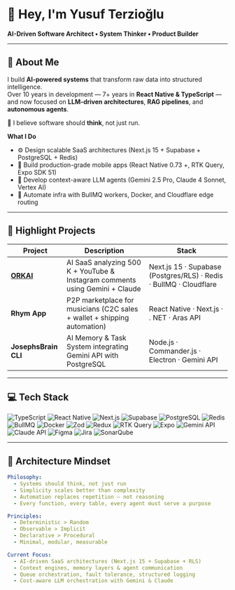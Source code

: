 # 👋 Hey, I'm Yusuf Terzioğlu  
**AI-Driven Software Architect • System Thinker • Product Builder**

---

## 🧭 About Me
I build **AI-powered systems** that transform raw data into structured intelligence.  
Over 10 years in development — 7+ years in **React Native & TypeScript** — and now focused on **LLM-driven architectures**, **RAG pipelines**, and **autonomous agents**.

🧠 I believe software should **think**, not just run.

**What I Do**
- ⚙️ Design scalable SaaS architectures (Next.js 15 + Supabase + PostgreSQL + Redis)  
- 📱 Build production-grade mobile apps (React Native 0.73 +, RTK Query, Expo SDK 51)  
- 🧩 Develop context-aware LLM agents (Gemini 2.5 Pro, Claude 4 Sonnet, Vertex AI)  
- 🧱 Automate infra with BullMQ workers, Docker, and Cloudflare edge routing  

---

## 🚀 Highlight Projects
| Project | Description | Stack |
|----------|--------------|-------|
| **[ORKAI](https://orkai.io)** | AI SaaS analyzing 500 K + YouTube & Instagram comments using Gemini + Claude | Next.js 15 · Supabase (Postgres/RLS) · Redis · BullMQ · Cloudflare |
| **Rhym App** | P2P marketplace for musicians (C2C sales + wallet + shipping automation) | React Native · Next.js · . NET · Aras API |
| **JosephsBrain CLI** | AI Memory & Task System integrating Gemini API with PostgreSQL | Node.js · Commander.js · Electron · Gemini API |

---

## 💻 Tech Stack
![TypeScript](https://img.shields.io/badge/typescript-%23007ACC.svg?style=for-the-badge&logo=typescript&logoColor=white)
![React Native](https://img.shields.io/badge/react_native-%2320232a.svg?style=for-the-badge&logo=react)
![Next.js](https://img.shields.io/badge/next.js-black?style=for-the-badge&logo=next.js)
![Supabase](https://img.shields.io/badge/supabase-3ECF8E?style=for-the-badge&logo=supabase)
![PostgreSQL](https://img.shields.io/badge/postgres-%23316192.svg?style=for-the-badge&logo=postgresql)
![Redis](https://img.shields.io/badge/redis-%23DD0031.svg?style=for-the-badge&logo=redis)
![BullMQ](https://img.shields.io/badge/BullMQ-E02F2F?style=for-the-badge)
![Docker](https://img.shields.io/badge/docker-%230db7ed.svg?style=for-the-badge&logo=docker)
![Zod](https://img.shields.io/badge/Zod-306998?style=for-the-badge)
![Redux](https://img.shields.io/badge/redux-%23593d88.svg?style=for-the-badge&logo=redux)
![RTK Query](https://img.shields.io/badge/RTK_Query-FF4154?style=for-the-badge)
![Expo](https://img.shields.io/badge/expo-1C1E24?style=for-the-badge&logo=expo)
![Gemini API](https://img.shields.io/badge/Gemini-4285F4?style=for-the-badge&logo=google)
![Claude API](https://img.shields.io/badge/Claude-111111?style=for-the-badge)
![Figma](https://img.shields.io/badge/Figma-F24E1E?style=for-the-badge&logo=figma)
![Jira](https://img.shields.io/badge/Jira-%230A0FFF.svg?style=for-the-badge&logo=jira)
![SonarQube](https://img.shields.io/badge/SonarQube-black?style=for-the-badge&logo=sonarqube)

---
## 🧠 Architecture Mindset
```yaml
Philosophy:
  - Systems should think, not just run
  - Simplicity scales better than complexity
  - Automation replaces repetition — not reasoning
  - Every function, every table, every agent must serve a purpose

Principles:
  - Deterministic > Random
  - Observable > Implicit
  - Declarative > Procedural
  - Minimal, modular, measurable

Current Focus:
  - AI-driven SaaS architectures (Next.js 15 + Supabase + RLS)
  - Context engines, memory layers & agent communication
  - Queue orchestration, fault tolerance, structured logging
  - Cost-aware LLM orchestration with Gemini & Claude
